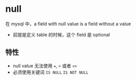 # null

在 mysql 中，a field with null value is a field without a value

- 前提是定义 table 的时候，这个 field 是 optional

## 特性

- null value 无法使用 `=`, `<` 或者 `<>`
- 必须使用关键词 `IS NULL` `IS NOT NULL`

